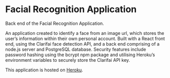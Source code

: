 # Facial Recognition Application

Back end of the Facial Recognition Application. 

An application created to identify a face from an image url, which stores the user’s information within their own personal account. Built with a React front end, using the Clarifai face detection API, and a back end comprising of a node.js server and PostgreSQL database. Security features include password hashing using the bcrypt npm package and utilising Heroku’s environment variables to securely store the Clarifai API key.

This application is hosted on [Heroku](https://narocrocsmartbrain.herokuapp.com/).